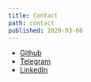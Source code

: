 ```yaml
---
title: Contact
path: contact
published: 2020-03-08
---
```

* [Github](https://github.com/binchick-in)
* [Telegram](https://t.me/binchickin)
* [LinkedIn](https://www.linkedin.com/in/wpbennett/)
